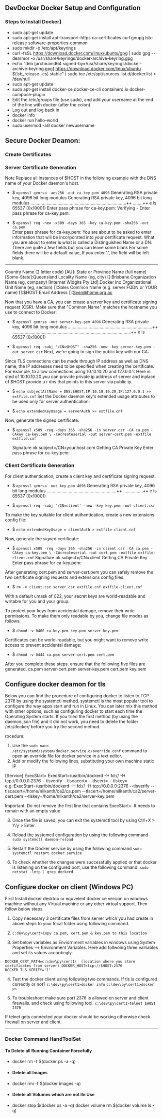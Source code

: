 ## DevDocker Docker Setup and Configuration 

### Steps to Install Docker]

- sudo apt-get update
- sudo apt-get install apt-transport-https ca-certificates curl gnupg lsb-release software-properties-common
- sudo mkdir -p /etc/apt/keyrings
- curl -fsSL https://download.docker.com/linux/ubuntu/gpg | sudo gpg --dearmor -o /usr/share/keyrings/docker-archive-keyring.gpg
- echo "deb [arch=amd64 signed-by=/usr/share/keyrings/docker-archive-keyring.gpg] https://download.docker.com/linux/ubuntu $(lsb_release -cs) stable" | sudo tee /etc/apt/sources.list.d/docker.list > /dev/null
- sudo apt-get update
- sudo apt-get install docker-ce docker-ce-cli containerd.io docker-compose-plugin
- Edit the /etc/groups file (use sudo), and add your username at the end of the line with docker (after the colon)
- Log out and log back in
- docker info
- docker run hello-world
- sudo usermod -aG docker newusername


## Secure Docker Deamon:

### Create Certificates
### Server Certificate Generation

Note
Replace all instances of $HOST in the following example with the DNS name of your Docker daemon's host.


- $ `openssl genrsa -aes256 -out ca-key.pem 4096`
Generating RSA private key, 4096 bit long modulus
Generating RSA private key, 4096 bit long modulus
..............................................................................++
........++
e is 65537 (0x10001)
Enter pass phrase for ca-key.pem:
Verifying - Enter pass phrase for ca-key.pem:

- $ `openssl req -new -x509 -days 365 -key ca-key.pem -sha256 -out ca.pem`  
Enter pass phrase for ca-key.pem:
You are about to be asked to enter information that will be incorporated
into your certificate request.
What you are about to enter is what is called a Distinguished Name or a DN.
There are quite a few fields but you can leave some blank
For some fields there will be a default value,
If you enter '.', the field will be left blank.
-----
Country Name (2 letter code) [AU]:
State or Province Name (full name) [Some-State]:Queensland
Locality Name (eg, city) []:Brisbane
Organization Name (eg, company) [Internet Widgits Pty Ltd]:Docker Inc
Organizational Unit Name (eg, section) []:Sales
Common Name (e.g. server FQDN or YOUR name) []:$HOST
Email Address []:Sven@home.org.au

   Now that you have a CA, you can create a server key and certificate signing request (CSR). Make sure that "Common Name" matches the hostname you use to connect to Docker:

- $ `openssl genrsa -out server-key.pem 4096`
Generating RSA private key, 4096 bit long modulus
.....................................................................++
.................................................................................................++
e is 65537 (0x10001)

- $ `openssl req -subj "/CN=$HOST" -sha256 -new -key server-key.pem -out server.csr`
  Next, we're going to sign the public key with our CA:

Since TLS connections can be made through IP address as well as DNS name, the IP addresses need to be specified when creating the certificate. For example, to allow connections using 10.10.10.20 and 127.0.0.1: Here in sted of 10.10.10.20
you can provide private ip address of server and inplace of $HOST provide u r dns that points to this server via public ip.

- $ `echo subjectAltName = DNS:$HOST,IP:10.10.10.20,IP:127.0.0.1 >> extfile.cnf`
Set the Docker daemon key's extended usage attributes to be used only for server authentication:

- $ `echo extendedKeyUsage = serverAuth >> extfile.cnf`

Now, generate the signed certificate:

- $ `openssl x509 -req -days 365 -sha256 -in server.csr -CA ca.pem -CAkey ca-key.pem \
  -CAcreateserial -out server-cert.pem -extfile extfile.cnf`

  Signature ok
subject=/CN=your.host.com
Getting CA Private Key
Enter pass phrase for ca-key.pem:

### Client Certificate Generation

For client authentication, create a client key and certificate signing request:

- $ `openssl genrsa -out key.pem 4096`
Generating RSA private key, 4096 bit long modulus
.........................................................++
................++
e is 65537 (0x10001)

- $ `openssl req -subj '/CN=client' -new -key key.pem -out client.csr`

To make the key suitable for client authentication, create a new extensions config file:

- $ `echo extendedKeyUsage = clientAuth > extfile-client.cnf`

Now, generate the signed certificate:

- $ `openssl x509 -req -days 365 -sha256 -in client.csr -CA ca.pem -CAkey ca-key.pem \
  -CAcreateserial -out cert.pem -extfile extfile-client.cnf`
Signature ok
subject=/CN=client
Getting CA Private Key
Enter pass phrase for ca-key.pem:

After generating cert.pem and server-cert.pem you can safely remove the two certificate signing requests and extensions config files:

- $ `rm -v client.csr server.csr extfile.cnf extfile-client.cnf`

With a default umask of 022, your secret keys are world-readable and writable for you and your group.

To protect your keys from accidental damage, remove their write permissions. To make them only readable by you, change file modes as follows:

- $ `chmod -v 0400 ca-key.pem key.pem server-key.pem`

Certificates can be world-readable, but you might want to remove write access to prevent accidental damage:

- $ `chmod -v 0444 ca.pem server-cert.pem cert.pem`

After you complete these steps, ensure that the following five files are generated.
ca.pem
server-cert.pem
server-key.pem
cert.pem
key.pem

## Configure docker deamon for tls

Below you can find the procedure of configuring docker to listen to TCP 2376 by using the systemctl method. systemctl is the most popular tool to configure the way apps start and run in Linux. You can later mix this method with other options, such as configuring docker to start each time the Operating System starts. If you tried the first method (by using the daemon.json file) and it did not work, you need to delete the folder /etc/docker/ before you try the second method.

rocedure:
1. Use the `sudo nano /etc/systemd/system/docker.service.d/override.conf` command to open an override file for docker service in a text editor.
2. Add or modify the following lines, substituting your own machine static IP

[Service]
ExecStart=
ExecStart=/usr/bin/dockerd -H fd:// -H tcp://0.0.0.0:2376 --tlsverify --tlscacert=<location of ca certificate> --tlscert=<location of server certificate> --tlskey=<location of server key>
e.g.:ExecStart=/usr/bin/dockerd -H fd:// -H tcp://0.0.0.0:2376 --tlsverify --tlscacert=/home/nilkanth/ca2/ca.pem --tlscert=/home/nilkanth/ca2/server-cert.pem --tlskey=/home/nilkanth/ca2/server-key.pem

Important: Do not remove the first line that contains ExecStart=. It needs to remain with an empty value.

3. Once the file is saved, you can exit the systemctl tool by using Ctrl+X > Y/y > Enter.
4. Reload the systemctl configuration by using the following command
`sudo systemctl daemon-reload`

5. Restart the Docker service by using the following command
   `sudo systemctl restart docker.service`

6. To check whether the changes were successfully applied or that docker is listening on the configured port, use the following command.
   `sudo netstat -lntp | grep dockerd`

## Configure docker on client (Windows PC)

First Install docker desktop or equvelent docker ce version on windows machine without any Virtual machine or any
other virtual support. Then follow below steps.

1. Copy necessary 3 certificate files from server which you had create in above steps to your local folder using following command.
2. `c:dev\py\cert>Copy ca.pem, cert.pem & key.pem to this location`

3. Set below variables as Enviornment variables in windows using System Properties --> Environment Variables. Here add follwoing three valriables and set its values accordingly.

  `DOCKER_CERT_PATH=c:\dev\py\cert1\  (location where you store certificates from server)
DOCKER_HOST=tcp://$HOST:2376
DOCKER_TLS_VERIFY='1'`

4. Test the docker client using following two commands. If tls is configured correctly or not?
   `c:\dev\py\cert1>docker info`
   `c:\dev\py\cert1>docker ps`

5. To troubleshoot make sure port 2376 is allowed on server and client firewalls. and check using following tool.
`c:\dev\py\cert1>telnet $HOST 2376`

If telnet gets connected your docker should be working otherwise check firewall on server and client.

***



### Docker Command HandToolSet

#### To Delete all Running Container Forcefully
- docker rm -f $(docker ps -a -q)
- #### Delete all Images
- docker rmi -f $(docker images -q)
- #### Delete all Volumes which are not IIn Use
- docker stop $(docker ps -a -q)
docker volume rm $(docker volume ls -q)
